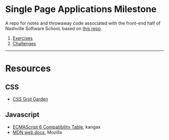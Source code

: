 # Single Page Applications Milestone

A repo for notes and throwaway code associated with the front-end half of Nashville Software School, based on [this repo](https://github.com/nashville-software-school/front-end-milestones/tree/master/2-single-page-applications).

1. [Exercises](exercises)
1. [Challenges](challenges)

---

# Resources

## CSS
- [CSS Grid Garden](http://cssgridgarden.com/)

## Javascript
- [ECMAScript 6 Compatibility Table](https://kangax.github.io/compat-table/es6/), kangax
- [MDN web docs](https://developer.mozilla.org/en-US/), Mozilla